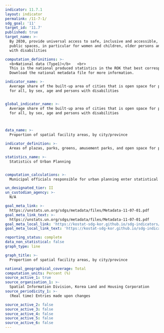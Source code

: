 ```yaml
---
indicator: 11.7.1
layout: indicator
permalink: /11-7-1/
sdg_goal: '11'
target_id: '11.7'
published: true
target_name: >-
  By 2030, provide universal access to safe, inclusive and accessible, green and
  public spaces, in particular for women and children, older persons and persons
  with disabilities

computation_definitions: >-
  <b>National data (Type1)</b>   <br>
  This is the national produced statistics in the ROK that best corresponds to the definition of UN SDGs indicators. <br>
  Download the national metadata file for more information.

indicator_name: >-
  Average share of the built-up area of cities that is open space for public use
  for all, by sex, age and persons with disabilities


global_indicator_name: >-
  Average share of the built-up area of cities that is open space for public use
  for all, by sex, age and persons with disabilities



data_name: >-
  Proportion of spatial facility areas, by city/province

indicator_definition: >-
  Areas of plazas, parks, greens, amusement parks, and open space for public use

statistics_name: >-
  Statistics of Urban Planning


computation_calculations: >-
  Municipal officials responsible for urban planning enter statistical data in the Urban Planning Statistics System; the Ministry of Land, Infrastructure and Transport and Korea Land and Housing Corporation verify the data to produce the final statistics.

un_designated_tier: II
un_custodian_agency: >-
  N/A

goal_meta_link: >-
  https://unstats.un.org/sdgs/metadata/files/Metadata-11-07-01.pdf   
goal_meta_link_text: >-
  https://unstats.un.org/sdgs/metadata/files/Metadata-11-07-01.pdf   
goal_meta_local_link: 'https://kostat-sdg-kor.github.io/sdg-indicators/public/data/Metadata-11-07-01_ENG.pdf'
goal_meta_local_link_text: 'https://kostat-sdg-kor.github.io/sdg-indicators/public/data/Metadata-11-07-01_ENG.pdf'

reporting_status: complete
data_non_statistical: false
graph_type: line

graph_title: >-
  Proportion of spatial facility areas, by city/province

national_geographical_coverage: Total
computation_units: Percent (%)
source_active_1: true
source_organisation_1: >-
  Spatial Information Division, Korea Land and Housing Corporation 
source_periodicity_1: >-
  (Real time) Entries made upon changes 

source_active_2: false
source_active_3: false
source_active_4: false
source_active_5: false
source_active_6: false
---
```

